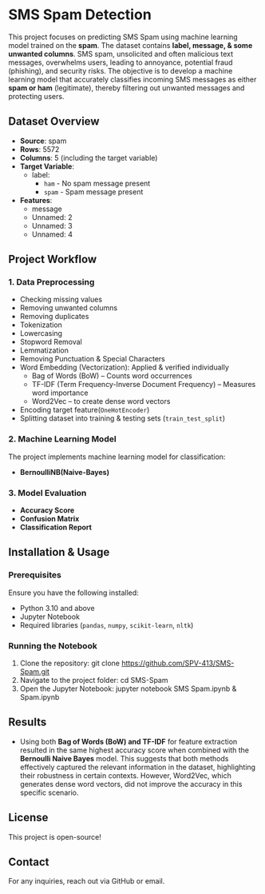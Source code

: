 # SMS Spam Detection
This project focuses on predicting SMS Spam using machine learning model trained on the **spam**. The dataset contains **label, message, & some unwanted columns**. SMS spam, unsolicited and often malicious text messages, overwhelms users, leading to annoyance, potential fraud (phishing), and security risks. The objective is to develop a machine learning model that accurately classifies incoming SMS messages as either **spam or ham** (legitimate), thereby filtering out unwanted messages and protecting users.
## Dataset Overview
- **Source**: spam
- **Rows**: 5572
- **Columns**: 5 (including the target variable)
- **Target Variable**:
  - label:
     - `ham` - No spam message present
     - `spam` - Spam message present
- **Features**:
  - message
  - Unnamed: 2
  - Unnamed: 3
  - Unnamed: 4
    
## Project Workflow
### 1. **Data Preprocessing**
- Checking missing values
- Removing unwanted columns
- Removing duplicates
- Tokenization
- Lowercasing
- Stopword Removal
- Lemmatization
- Removing Punctuation & Special Characters
- Word Embedding (Vectorization):
  Applied & verified individually
  - Bag of Words (BoW) – Counts word occurrences
  - TF-IDF (Term Frequency-Inverse Document Frequency) – Measures word importance
  - Word2Vec – to create dense word vectors
- Encoding target feature(`OneHotEncoder`)
- Splitting dataset into training & testing sets (`train_test_split`)
  
### 2. **Machine Learning Model**
The project implements machine learning model for classification:
- **BernoulliNB(Naive-Bayes)**

### 3. **Model Evaluation**
- **Accuracy Score**
- **Confusion Matrix**
- **Classification Report**

## Installation & Usage

### Prerequisites
Ensure you have the following installed:
- Python 3.10 and above
- Jupyter Notebook
- Required libraries (`pandas`, `numpy`, `scikit-learn`, `nltk`)

### Running the Notebook
1. Clone the repository:
   git clone https://github.com/SPV-413/SMS-Spam.git
2. Navigate to the project folder:
   cd SMS-Spam
3. Open the Jupyter Notebook:
   jupyter notebook SMS Spam.ipynb & Spam.ipynb

## Results
- Using both **Bag of Words (BoW) and TF-IDF** for feature extraction resulted in the same highest accuracy score when combined with the **Bernoulli Naive Bayes** model. This suggests that both methods effectively captured the relevant information in the dataset, highlighting their robustness in certain contexts. However, Word2Vec, which generates dense word vectors, did not improve the accuracy in this specific scenario.

## License
This project is open-source!

## Contact
For any inquiries, reach out via GitHub or email.
